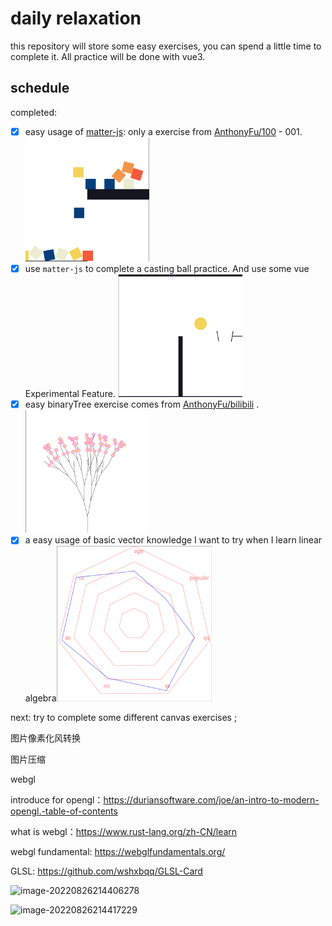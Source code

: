 # daily relaxation 

this repository will store some easy exercises, you can spend a little time to complete it. All practice will be done with vue3.

## schedule
completed:
- [x] easy usage of [matter-js](https://github.com/liabru/matter-js):  only a exercise from [AnthonyFu/100](https://github.com/antfu/100) - 001.
  <img src="assets/image-20220620143759047.png" alt="image-20220620143759047" style="zoom: 33%;" />
- [x] use `matter-js` to complete a casting ball practice. And use some vue Experimental Feature.
  <img src="assets/image-20220620143930719.png" alt="image-20220620143930719" style="zoom:33%;" />
- [x] easy binaryTree exercise comes from [AnthonyFu/bilibili](https://www.bilibili.com/video/BV1wY411n7er?spm_id_from=333.1007.top_right_bar_window_history.content.click) .
  <img src="assets/image-20220623192633850.png" alt="image-20220623192633850" style="zoom:33%;" />
- [x] a easy usage of basic vector knowledge I want to try when I learn linear algebra<img src="assets/image-20220820221628468.png" alt="image-20220820221628468" style="zoom:33%;" />

next:
try to complete some different canvas exercises ;

图片像素化风转换

图片压缩

webgl

introduce for opengl：https://duriansoftware.com/joe/an-intro-to-modern-opengl.-table-of-contents

what is webgl：https://www.rust-lang.org/zh-CN/learn

webgl fundamental: https://webglfundamentals.org/

GLSL: https://github.com/wshxbqq/GLSL-Card

![image-20220826214406278](E:\open-source\interesting\assets\image-20220826214406278.png)

![image-20220826214417229](E:\open-source\interesting\assets\image-20220826214417229.png)